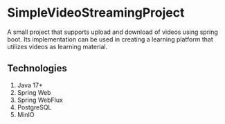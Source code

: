 # SimpleVideoStreamingProject
A small project that supports upload and download of videos using spring boot. Its implementation can be used in creating a learning platform that utilizes videos as learning material.

## Technologies
1. Java 17+
2. Spring Web
3. Spring WebFlux
4. PostgreSQL
5. MinIO
